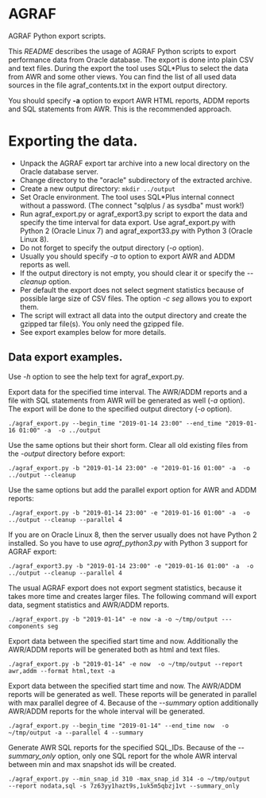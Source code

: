# AGRAF
AGRAF Python export scripts.

This *README* describes the usage of AGRAF Python scripts to export performance data from Oracle database. The export is done into plain CSV and text files. During the export the tool uses SQL*Plus to select the data from AWR and some other views. You can find the list of all used data sources in the file agraf_contents.txt in the export output directory.  

You should specify **-a** option to export AWR HTML reports,  ADDM reports and SQL statements from AWR. This is the recommended approach.

# Exporting the data. ##

* Unpack the AGRAF export tar archive into a new local directory on the Oracle database server.
* Change directory to the "oracle" subdirectory of the extracted archive.
* Create a new output directory: `mkdir ../output`
* Set Oracle environment. The tool uses SQL*Plus internal connect without a password. (The connect "sqlplus / as sysdba" must work!)
* Run agraf_export.py or agraf_export3.py script to export the data and specify the time interval for data export. Use agraf_export.py with Python 2
(Oracle Linux 7) and agraf_export33.py with Python 3 (Oracle Linux 8). 
* Do not forget to specify the output directory (*\-o* option).
* Usually you should specify *\-a* to option to export AWR and ADDM reports as well. 
* If the output directory is not empty, you should clear it or specify the *--cleanup* option.
* Per default the export does not select segment statistics because of possible large size of CSV files. The option *\-c seg* allows you to export them.
* The script will extract all data into the output directory and create the gzipped tar file(s). You only need the gzipped file.
* See export examples below for more details.

## Data export examples. ##

Use *\-h* option to see the help text for agraf_export.py.

Export data for the specified time interval. The AWR/ADDM reports and a file with SQL statements from AWR will be generated as well (*\-a* option). The export will be done to the specified output directory (*\-o* option).

    ./agraf_export.py --begin_time "2019-01-14 23:00" --end_time "2019-01-16 01:00" -a  -o ../output

Use the same options but their short form. Clear all old existing files from the *-output* directory before export:  

    ./agraf_export.py -b "2019-01-14 23:00" -e "2019-01-16 01:00" -a  -o ../output --cleanup

Use the same options but add the parallel export option for AWR and ADDM reports:  

    ./agraf_export.py -b "2019-01-14 23:00" -e "2019-01-16 01:00" -a  -o ../output --cleanup --parallel 4

If you are on Oracle Linux 8, then the server usually does not have Python 2
installed. So you have to use *agraf_python3.py* with Python 3 support for AGRAF export:

    ./agraf_export3.py -b "2019-01-14 23:00" -e "2019-01-16 01:00" -a  -o ../output --cleanup --parallel 4

The usual AGRAF export does not export segment statistics, because it takes more time and creates larger files. The following command will export data, segment statistics and AWR/ADDM reports.

    ./agraf_export.py -b "2019-01-14" -e now -a -o ~/tmp/output ---components seg

Export data between the specified start time and now. Additionally the AWR/ADDM reports will be generated both as html and text files.

    ./agraf_export.py -b "2019-01-14" -e now  -o ~/tmp/output --report awr,addm --format html,text -a

Export data between the specified start time and now. The AWR/ADDM reports will be generated as well. These reports will be generated in parallel with max parallel degree of 4. Because of the *--summary* option additionally AWR/ADDM reports for the whole interval will be generated.

    ./agraf_export.py --begin_time "2019-01-14" --end_time now  -o ~/tmp/output -a --parallel 4 --summary

Generate AWR SQL reports for the specified SQL_IDs. Because of the *--summary_only* option, only one SQL report for the whole AWR interval between min and max snapshot ids will be created.

    ./agraf_export.py --min_snap_id 310 -max_snap_id 314 -o ~/tmp/output  --report nodata,sql -s 7z63yy1hazt9s,1uk5m5qbzj1vt --summary_only


